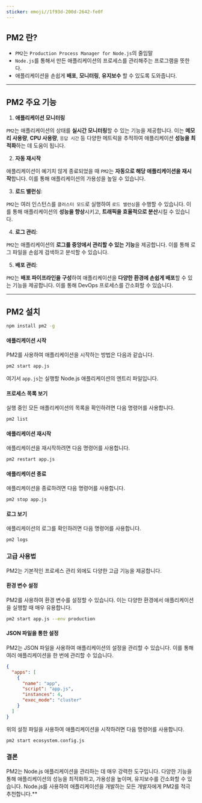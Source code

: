 ```yaml
---
sticker: emoji//1f93d-200d-2642-fe0f
---
```

## **PM2** 란?
- `PM2`는 `Production Process Manager for Node.js`의 줄임말
- `Node.js`를 통해서 만든 애플리케이션의 프로세스를 관리해주는 프로그램을 뜻한다. 
- 애플리케이션을 손쉽게 **배포**, **모니터링**, **유지보수** 할 수 있도록 도와줍니다. 

---

## PM2 주요 기능

1. **애플리케이션 모니터링**

`PM2`는 애플리케이션의 상태를 **실시간 모니터링**할 수 있는 기능을 제공합니다. 이는 **메모리 사용량**, **CPU 사용량**, `응답 시간` 등 다양한 메트릭을 추적하여 애플리케이션 **성능을 최적화**하는 데 도움이 됩니다.

2. **자동 재시작**

애플리케이션이 예기치 않게 종료되었을 때 `PM2`는 **자동으로 해당 애플리케이션을 재시작**합니다. 이를 통해 애플리케이션의 가용성을 높일 수 있습니다.

3. **로드 밸런싱**:

`PM2`는 여러 인스턴스를 `클러스터 모드`로 실행하여 `로드 밸런싱`을 수행할 수 있습니다. 이를 통해 애플리케이션의 **성능을 향상**시키고, **트래픽을 효율적으로 분산**시킬 수 있습니다.

4. **로그 관리**:

`PM2`는 애플리케이션의 **로그를 중앙에서 관리할 수 있는 기능**을 제공합니다. 이를 통해 로그 파일을 손쉽게 검색하고 분석할 수 있습니다.

5. **배포 관리**:

`PM2`는 **배포 파이프라인을 구성**하여 애플리케이션을 **다양한 환경에 손쉽게 배포**할 수 있는 기능을 제공합니다. 이를 통해 DevOps 프로세스를 간소화할 수 있습니다.

---
  
## PM2 설치 

```bash
npm install pm2 -g
```

#### 애플리케이션 시작

PM2를 사용하여 애플리케이션을 시작하는 방법은 다음과 같습니다.

```bash
pm2 start app.js
```

여기서 `app.js`는 실행할 Node.js 애플리케이션의 엔트리 파일입니다.

#### 프로세스 목록 보기

실행 중인 모든 애플리케이션의 목록을 확인하려면 다음 명령어를 사용합니다.

```bash
pm2 list
```

#### 애플리케이션 재시작

애플리케이션을 재시작하려면 다음 명령어를 사용합니다.

```bash
pm2 restart app.js
```

#### 애플리케이션 종료

애플리케이션을 종료하려면 다음 명령어를 사용합니다.

```bash
pm2 stop app.js
```

#### 로그 보기

애플리케이션의 로그를 확인하려면 다음 명령어를 사용합니다.

```bash
pm2 logs
```

### 고급 사용법

PM2는 기본적인 프로세스 관리 외에도 다양한 고급 기능을 제공합니다.

#### 환경 변수 설정

PM2를 사용하여 환경 변수를 설정할 수 있습니다. 이는 다양한 환경에서 애플리케이션을 실행할 때 매우 유용합니다.

```bash
pm2 start app.js --env production
```

#### JSON 파일을 통한 설정

PM2는 JSON 파일을 사용하여 애플리케이션의 설정을 관리할 수 있습니다. 이를 통해 여러 애플리케이션을 한 번에 관리할 수 있습니다.

```json
{
  "apps": [
    {
      "name": "app",
      "script": "app.js",
      "instances": 4,
      "exec_mode": "cluster"
    }
  ]
}
```

위의 설정 파일을 사용하여 애플리케이션을 시작하려면 다음 명령어를 사용합니다.

```bash
pm2 start ecosystem.config.js
```

### 결론

PM2는 Node.js 애플리케이션을 관리하는 데 매우 강력한 도구입니다. 다양한 기능을 통해 애플리케이션의 성능을 최적화하고, 가용성을 높이며, 유지보수를 간소화할 수 있습니다. Node.js를 사용하여 애플리케이션을 개발하는 모든 개발자에게 PM2를 적극 추천합니다.**